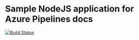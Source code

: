 # Sample NodeJS application for Azure Pipelines docs


[![Build Status](https://dev.azure.com/miffychen/miffychen/_apis/build/status/miffycs.perfectgrandchild?branchName=master)](https://dev.azure.com/miffychen/miffychen/_build/latest?definitionId=3&branchName=master)